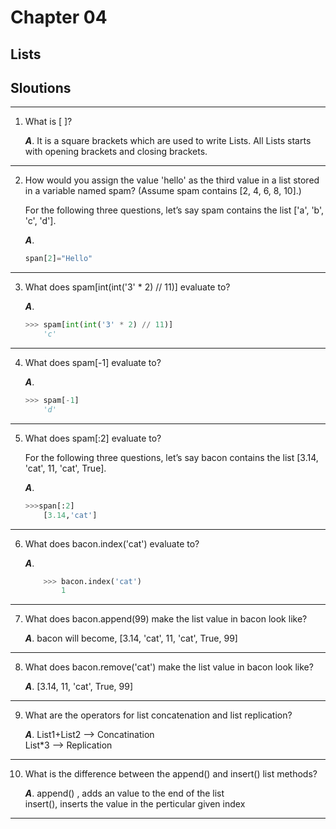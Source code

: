 # Chapter 04

## Lists

## Sloutions
--- 
1. What is [ ]?

    ***A***. It is a square brackets which are used to write Lists. All Lists starts with opening brackets and closing brackets.
-----
2. How would you assign the value 'hello' as the third value in a list stored in a variable named spam? (Assume spam contains [2, 4, 6, 8, 10].)

    For the following three questions, let’s say spam contains the list ['a', 'b', 'c', 'd'].

    ***A***.    
    ```python
    span[2]="Hello"
    ```
-------------
3. What does spam[int(int('3' * 2) // 11)] evaluate to?

    ***A***.    
    ```python
    >>> spam[int(int('3' * 2) // 11)]
        'c'
    ```
------
4. What does spam[-1] evaluate to?

    ***A***.    
    ```python
    >>> spam[-1]
        'd'
    ```
------
5. What does spam[:2] evaluate to?

    For the following three questions, let’s say bacon contains the list [3.14, 'cat', 11, 'cat', True].
    
    
    ***A***.  

    ```python
    >>>span[:2]
        [3.14,'cat']
    ```
------
6.  What does bacon.index('cat') evaluate to?

    ***A***. 
    ```python
        >>> bacon.index('cat')
            1
    ```
----------
7. What does bacon.append(99) make the list value in bacon look like?

    ***A***.  bacon will become, [3.14, 'cat', 11, 'cat', True, 99]   
----
8. What does bacon.remove('cat') make the list value in bacon look like?

    ***A***.   [3.14, 11, 'cat', True, 99]
-------
9. What are the operators for list concatenation and list replication?

    ***A***. List1+List2    --> Concatination\
                List*3         --> Replication
---
10. What is the difference between the append() and insert() list methods?

    ***A***.    append() , adds an value to the end of the list\
                insert(), inserts the value in the perticular given index
------
